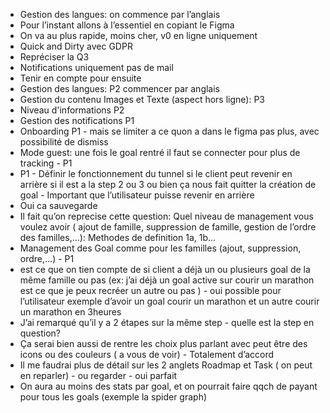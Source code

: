 
* Gestion des langues: on commence par l’anglais
* Pour l’instant allons à l’essentiel en copiant le Figma
* On va au plus rapide, moins cher, v0 en ligne uniquement
* Quick and Dirty avec GDPR
* Repréciser la Q3
* Notifications uniquement pas de mail 
* Tenir en compte pour ensuite
* Gestion des langues: P2 commencer par anglais
* Gestion du contenu Images et Texte (aspect hors ligne): P3
* Niveau d'informations P2
* Gestion des notifications P1
* Onboarding P1 - mais se limiter a ce quon a dans le figma pas plus, avec possibilité de dismiss
* Mode guest: une fois le goal rentré il faut se connecter pour plus de tracking - P1
* P1 - Définir le fonctionnement du tunnel si le client peut revenir en arrière si il est a la step 2 ou 3 ou bien ça nous fait quitter la création de goal - Important que l’utilisateur puisse revenir en arrière 
* Oui ca sauvegarde
* Il fait qu’on reprecise cette question: Quel niveau de management vous voulez avoir ( ajout de famille, suppression de famille, gestion de l’ordre des familles,…): Methodes de definition 1a, 1b... 
* Management des Goal comme pour les familles (ajout, suppression, ordre,…) - P1
* est ce que on tien compte de si client a déjà un ou plusieurs goal de la même famille ou pas (ex: j’ai déjà un goal active sur courir un marathon est ce que je peux recréer un autre ou pas ) - oui possible pour l’utilisateur exemple d’avoir un goal courir un marathon et un autre courir un marathon en 3heures
* J’ai remarqué qu’il y a 2 étapes sur la même step - quelle est la step en question?
* Ça serai bien aussi de rentre les choix plus parlant avec peut être des icons ou des couleurs ( a vous de voir) - Totalement d’accord
* Il me faudrai plus de détail sur les 2 anglets Roadmap et Task ( on peut en reparler) - ou regarder - oui parfait
* On aura au moins des stats par goal, et on pourrait faire qqch de payant pour tous les goals (exemple la spider graph)


